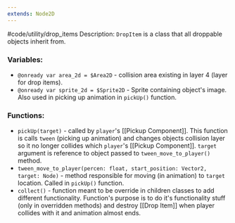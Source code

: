 ```yaml
---
extends: Node2D
---
```


#code/utility/drop_items 
Description: `DropItem` is a class that all droppable objects inherit from.

### Variables:
- `@onready var area_2d = $Area2D` - collision area existing in layer 4 (layer for drop items).
- `@onready var sprite_2d = $Sprite2D` - Sprite containing object's image. Also used in picking up animation in `pickUp()` function.
### Functions:
- `pickUp(target)` - called by `player`'s [[Pickup Component]]. This function is calls `tween` (picking up animation) and changes objects collision layer so it no longer collides which `player`'s [[Pickup Component]]. `target` argument is reference to object passed to `tween_move_to_player()` method.
- `tween_move_to_player(percen: float, start_position: Vector2, target: Node)` - method responsible for moving (in animation) to `target` location. Called in `pickUp()` function.
- `collect()` - function meant to be override in children classes to add different functionality. Function's purpose is to do it's functionality stuff (only in overridden methods) and destroy [[Drop Item]] when player collides with it and animation almost ends.